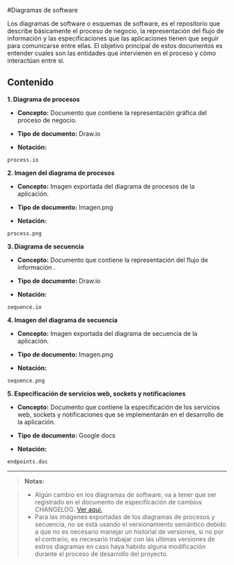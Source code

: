 #Diagramas de software

Los diagramas de software o esquemas de software, es el repositorio que describe básicamente el proceso de negocio, la representación del flujo de información y las especificaciones que las aplicaciones tienen que seguir para comunicarse entre ellas.
El objetivo principal de estos documentos es entender cuales son las entidades que intervienen en el proceso y cómo interactúan entre sí.


## Contenido

**1. Diagrama de procesos**

* **Concepto:** Documento que contiene la representación gráfica del proceso de negocio.

* **Tipo de documento:** Draw.io

* **Notación:**

 ```
process.io
 ```

**2. Imagen del diagrama de procesos**


* **Concepto:** Imagen exportada del diagrama de procesos de la aplicación.

* **Tipo de documento:** Imagen.png

* **Notación:**

 ```
process.png
 ```


**3. Diagrama de secuencia**

* **Concepto:** Documento que contiene la representación del flujo de información .

* **Tipo de documento:** Draw.io

* **Notación:**

 ```
sequence.io
 ```

**4. Imagen del diagrama de secuencia**


* **Concepto:** Imagen exportada del diagrama de secuencia de la aplicación.

* **Tipo de documento:** Imagen.png

* **Notación:**

 ```
sequence.png
 ```


**5. Especificación de servicios web, sockets y notificaciones**


* **Concepto:** Documento que contiene la especificación de los servicios web, sockets y notificaciones que se implementarán en el desarrollo de la aplicación.

* **Tipo de documento:** Google docs

* **Notación:**

 ```
endpoints.doc
 ```

---
> **Notas:**

>* Algún cambio en los diagramas de software, va a tener que ser registrado en el documento de especificación de cambios  CHANGELOG. [Ver aquí.](http://wikipedia.org)
>* Para las imágenes exportadas de los diagramas de procesos y secuencia, no se está usando el versionamiento semántico debido a que no es necesario manejar un historial de versiones, si no por el contrario, es necesario trabajar con las ultimas versiones de estros diagramas en caso haya habido alguna modificación durante el proceso de desarrollo del proyecto.
